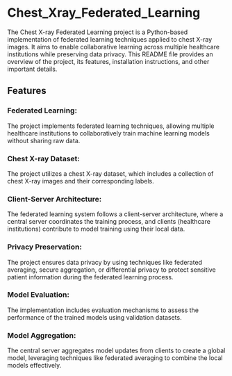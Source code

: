 # Chest_Xray_Federated_Learning

The Chest X-ray Federated Learning project is a Python-based implementation of federated learning techniques applied to chest X-ray images. It aims to enable collaborative learning across multiple healthcare institutions while preserving data privacy. This README file provides an overview of the project, its features, installation instructions, and other important details.

## Features

### Federated Learning: 
The project implements federated learning techniques, allowing multiple healthcare institutions to collaboratively train machine learning models without sharing raw data.

### Chest X-ray Dataset:
The project utilizes a chest X-ray dataset, which includes a collection of chest X-ray images and their corresponding labels.

### Client-Server Architecture:
The federated learning system follows a client-server architecture, where a central server coordinates the training process, and clients (healthcare institutions) contribute to model training using their local data.

### Privacy Preservation:
The project ensures data privacy by using techniques like federated averaging, secure aggregation, or differential privacy to protect sensitive patient information during the federated learning process.

### Model Evaluation:
The implementation includes evaluation mechanisms to assess the performance of the trained models using validation datasets.

### Model Aggregation:
The central server aggregates model updates from clients to create a global model, leveraging techniques like federated averaging to combine the local models effectively.

